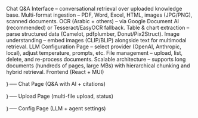 

Chat Q&A Interface – conversational retrieval over uploaded knowledge base.
Multi-format ingestion – PDF, Word, Excel, HTML, images (JPG/PNG), scanned documents.
OCR (Arabic + others) – via Google Document AI (recommended) or Tesseract/EasyOCR fallback.
Table & chart extraction – parse structured data (Camelot, pdfplumber, Donut/Pix2Struct).
Image understanding – embed images (CLIP/BLIP) alongside text for multimodal retrieval.
LLM Configuration Page – select provider (OpenAI, Anthropic, local), adjust temperature, prompts, etc.
File management – upload, list, delete, and re-process documents.
Scalable architecture – supports long documents (hundreds of pages, large MBs) with hierarchical chunking and hybrid retrieval.
Frontend (React + MUI)

 ｝── Chat Page (Q&A with AI + citations)

 ｝── Upload Page (multi-file upload, status)

 ｝── Config Page (LLM + agent settings)

